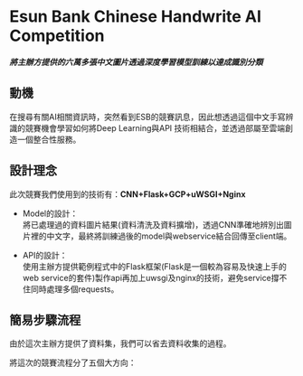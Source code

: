 # Esun Bank Chinese Handwrite AI Competition
***將主辦方提供的六萬多張中文圖片透過深度學習模型訓練以達成識別分類***
## 動機
在搜尋有關AI相關資訊時，突然看到ESB的競賽訊息，因此想透過這個中文手寫辨識的競賽機會學習如何將Deep Learning與API 技術相結合，並透過部屬至雲端創造一個整合性服務。
## 設計理念
此次競賽我們使用到的技術有：**CNN+Flask+GCP+uWSGI+Nginx**

* Model的設計：  
  將已處理過的資料圖片結果(資料清洗及資料擴增)，透過CNN準確地辨別出圖片裡的中文字，最終將訓練過後的model與webservice結合回傳至client端。

* API的設計：  
  使用主辦方提供範例程式中的Flask框架(Flask是一個較為容易及快速上手的web service的套件)製作api再加上uwsgi及nginx的技術，避免service撐不住同時處理多個requests。
  
## 簡易步驟流程
由於這次主辦方提供了資料集，我們可以省去資料收集的過程。

將這次的競賽流程分了五個大方向：

